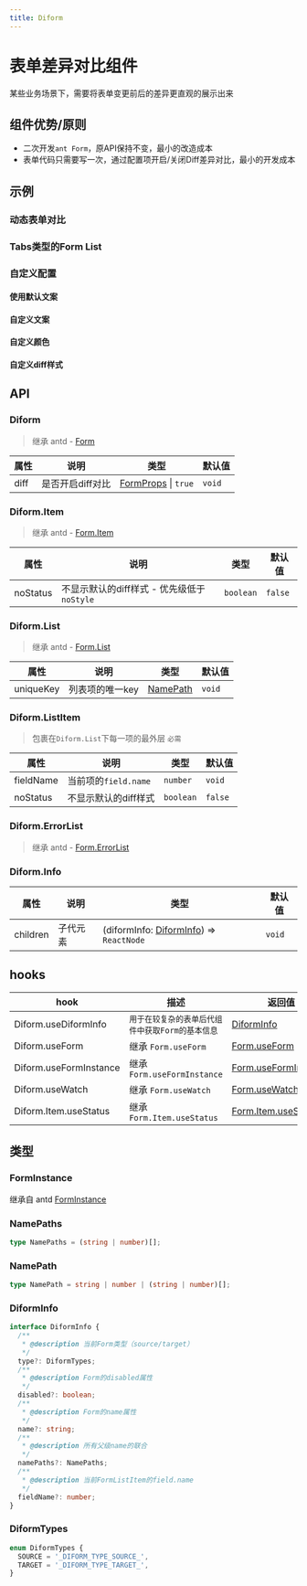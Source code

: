 ```yaml
---
title: Diform
---
```


# 表单差异对比组件

某些业务场景下，需要将表单变更前后的差异更直观的展示出来

## 组件优势/原则
- 二次开发`ant Form`，原API保持不变，最小的改造成本
- 表单代码只需要写一次，通过配置项开启/关闭Diff差异对比，最小的开发成本

## 示例

### 动态表单对比

<code src="./examples/DynamicDiff.tsx"></code>

### Tabs类型的Form List

<code src="./examples/TabList.tsx"></code>

### 自定义配置

#### 使用默认文案
<code src="./examples/DefaultI18n.tsx"></code>

#### 自定义文案
<code src="./examples/CustomI18n.tsx"></code>

#### 自定义颜色
<code src="./examples/CustomColor.tsx"></code>

#### 自定义diff样式
<code src="./examples/CustomDiff.tsx"></code>

## API

### Diform

> 继承 antd - [Form](https://ant-design.antgroup.com/components/form-cn#form)

|属性|说明|类型|默认值|
|---|---|---|---|
|diff|是否开启diff对比|[FormProps](https://ant-design.antgroup.com/components/form-cn#form) \| `true`|`void`|

### Diform.Item

> 继承 antd - [Form.Item](https://ant-design.antgroup.com/components/form-cn#formitem)

|属性|说明|类型|默认值|
|---|---|---|---|
|noStatus|不显示默认的diff样式 - 优先级低于`noStyle`|`boolean`|`false`|

### Diform.List

> 继承 antd - [Form.List](https://ant-design.antgroup.com/components/form-cn#formlist)

|属性|说明|类型|默认值|
|---|---|---|---|
|uniqueKey|列表项的唯一key|[NamePath](#namepath)|`void`|

### Diform.ListItem

> 包裹在`Diform.List`下每一项的最外层 `必需`

|属性|说明|类型|默认值|
|---|---|---|---|
|fieldName|当前项的`field.name`|`number`|`void`|
|noStatus|不显示默认的diff样式|`boolean`|`false`|

### Diform.ErrorList

> 继承 antd - [Form.ErrorList](https://ant-design.antgroup.com/components/form-cn#formerrorlist)

### Diform.Info

|属性|说明|类型|默认值|
|---|---|---|---|
|children|子代元素|(diformInfo: [DiformInfo](#diforminfo-1)) => `ReactNode`|`void`|

## hooks

|hook|描述|返回值|
|---|---|---|
|Diform.useDiformInfo|`用于在较复杂的表单后代组件中获取Form的基本信息`|[DiformInfo](#diforminfo-1)|
|Diform.useForm|继承 `Form.useForm`|[Form.useForm](https://ant-design.antgroup.com/components/form-cn#formuseform)|
|Diform.useFormInstance|继承 `Form.useFormInstance`|[Form.useFormInstance](https://ant-design.antgroup.com/components/form-cn#formuseforminstance)|
|Diform.useWatch|继承 `Form.useWatch`|[Form.useWatch](https://ant-design.antgroup.com/components/form-cn#formusewatch)|
|Diform.Item.useStatus|继承 `Form.Item.useStatus`|[Form.Item.useStatus](https://ant-design.antgroup.com/components/form-cn#formitemusestatus)|


## 类型

### FormInstance

继承自 antd [FormInstance](https://ant-design.antgroup.com/components/form-cn#forminstance)

### NamePaths

```ts
type NamePaths = (string | number)[];
```

### NamePath

```ts
type NamePath = string | number | (string | number)[];
```

### DiformInfo
```ts
interface DiformInfo {
  /**
   * @description 当前Form类型（source/target）
   */
  type?: DiformTypes;
  /**
   * @description Form的disabled属性
   */
  disabled?: boolean;
  /**
   * @description Form的name属性
   */
  name?: string;
  /**
   * @description 所有父级name的联合
   */
  namePaths?: NamePaths;
  /**
   * @description 当前FormListItem的field.name
   */
  fieldName?: number;
}
```

### DiformTypes
```ts
enum DiformTypes {
  SOURCE = '_DIFORM_TYPE_SOURCE_',
  TARGET = '_DIFORM_TYPE_TARGET_',
}
```
